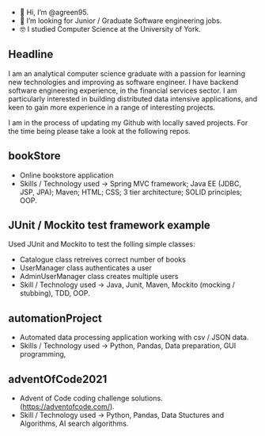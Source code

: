 - 👋 Hi, I’m @agreen95.
- 👀 I’m looking for Junior / Graduate Software engineering jobs.
- 🤓 I studied Computer Science at the University of York.


## Headline
I am an analytical computer science graduate with a passion for learning new technologies and improving as software engineer. I have backend software engineering experience, in the financial services sector. I am particularly interested in building distributed data intensive applications, and keen to gain more experience in a range of interesting projects.

I am in the process of updating my Github with locally saved projects. For the time being please take a look at the following repos.

## bookStore
* Online bookstore application
* Skills / Technology used -> Spring MVC framework; Java EE (JDBC, JSP, JPA); Maven; HTML; CSS; 3 tier architecture; SOLID principles; OOP.

## JUnit / Mockito test framework example
Used JUnit and Mockito to test the folling simple classes:
* Catalogue class retreives correct number of books
* UserManager class authenticates a user
* AdminUserManager class creates multiple users
* Skill / Technology used -> Java, Junit, Maven, Mockito (mocking / stubbing), TDD, OOP.

## automationProject
* Automated data processing application working with csv / JSON data.
* Skills / Technology used -> Python, Pandas, Data preparation, GUI programming, 

## adventOfCode2021
* Advent of Code coding challenge solutions. (https://adventofcode.com/).
* Skill / Technology used -> Python, Pandas, Data Stuctures and Algorithms, AI search algorithms.


<!---
agreen95/agreen95 is a ✨ special ✨ repository because its `README.md` (this file) appears on your GitHub profile.
You can click the Preview link to take a look at your changes.
--->
